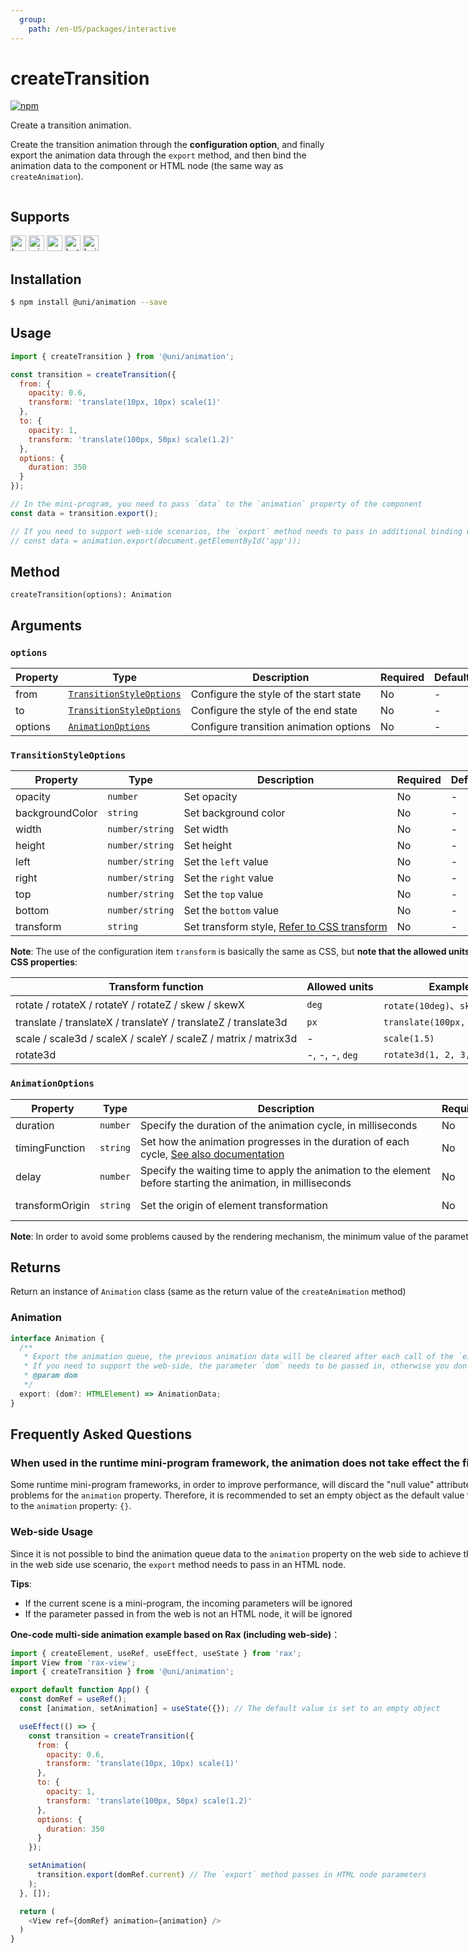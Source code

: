 ```yaml
---
  group:
    path: /en-US/packages/interactive
---
```



# createTransition


[![npm](https://img.shields.io/npm/v/@uni/animation.svg)](https://www.npmjs.com/package/@uni/animation)

Create a transition animation.

Create the transition animation through the **configuration option**, and finally export the animation data through the `export` method, and then bind the animation data to the component or HTML node (the same way as `createAnimation`).

<div style="display: flex;flex-direction: row;justify-content: space-between;">
<div style="margin-right: 20px;">

## Supports

<img alt="browser" src="https://gw.alicdn.com/tfs/TB1uYFobGSs3KVjSZPiXXcsiVXa-200-200.svg" width="25px" height="25px" title="h5" /> <img alt="miniApp" src="https://gw.alicdn.com/tfs/TB1bBpmbRCw3KVjSZFuXXcAOpXa-200-200.svg" width="25px" height="25px" title="阿里小程序" /> <img alt="wechatMiniprogram" src="https://img.alicdn.com/tfs/TB1slcYdxv1gK0jSZFFXXb0sXXa-200-200.svg" width="25px" height="25px" title="微信小程序" /> <img alt="bytedanceMicroApp" src="https://gw.alicdn.com/tfs/TB1jFtVzO_1gK0jSZFqXXcpaXXa-200-200.svg" width="25px" height="25px" title="字节跳动小程序" /> <img alt="baiduSmartProgram" src="https://img.alicdn.com/imgextra/i4/O1CN01jngdBb24yGv2Fu34G_!!6000000007459-2-tps-200-200.png" width="25px" height="25px" title="baiduSmartProgram" />

## Installation

```bash
$ npm install @uni/animation --save
```

## Usage

```js
import { createTransition } from '@uni/animation';

const transition = createTransition({
  from: {
    opacity: 0.6,
    transform: 'translate(10px, 10px) scale(1)'
  },
  to: {
    opacity: 1,
    transform: 'translate(100px, 50px) scale(1.2)'
  },
  options: {
    duration: 350
  }
});

// In the mini-program, you need to pass `data` to the `animation` property of the component
const data = transition.export();

// If you need to support web-side scenarios, the `export` method needs to pass in additional binding HTML node
// const data = animation.export(document.getElementById('app'));
```

## Method

```
createTransition(options): Animation
```

## Arguments

### `options`

| Property | Type | Description | Required | Default |
| --- | --- | --- | --- | --- |
| from | [`TransitionStyleOptions`](#toc-transition-style-options) | Configure the style of the start state | No | - |
| to | [`TransitionStyleOptions`](#toc-transition-style-options) | Configure the style of the end state | No | -  |
| options | [`AnimationOptions`](#toc-animation-options) | Configure transition animation options | No | - |

### <span id="toc-transition-style-options">`TransitionStyleOptions`</span>

| Property | Type | Description | Required | Default |
| --- | --- | --- | --- | --- |
| opacity | `number` | Set opacity | No | - |
| backgroundColor | `string` | Set background color | No | - |
| width | `number/string` | Set width | No | - |
| height | `number/string` | Set height | No | - |
| left | `number/string` | Set the `left` value | No | - |
| right | `number/string` | Set the `right` value | No | - |
| top | `number/string` | Set the `top` value | No | - |
| bottom | `number/string` | Set the `bottom` value | No | - |
| transform | `string` | Set transform style, [Refer to CSS transform](https://developer.mozilla.org/en-US/docs/Web/CSS/transform) | No | - |

**Note**: The use of the configuration item `transform` is basically the same as CSS, but **note that the allowed units are different from CSS properties**:

| Transform function | Allowed units | Example |
| --- | --- | --- |
| rotate / rotateX / rotateY / rotateZ / skew / skewX | `deg` | `rotate(10deg)`、`skew(10deg)` |
| translate / translateX / translateY / translateZ / translate3d | `px` | `translate(100px, 50px)` |
| scale / scale3d / scaleX / scaleY / scaleZ / matrix / matrix3d | - | `scale(1.5)` |
| rotate3d | -, -, -, `deg` | `rotate3d(1, 2, 3, 10deg)` |

### <span id="toc-animation-options">`AnimationOptions`</span>

| Property | Type | Description | Required | Default |
| --- | --- | --- | --- | --- |
| duration | `number` | Specify the duration of the animation cycle, in milliseconds | No | 400 |
| timingFunction | `string` | Set how the animation progresses in the duration of each cycle, [See also documentation](https://developer.mozilla.org/en-US/docs/Web/CSS/animation-timing-function) | No | "linear"  |
| delay | `number` | Specify the waiting time to apply the animation to the element before starting the animation, in milliseconds | No | 0 |
| transformOrigin | `string` | Set the origin of element transformation | No | "50% 50% 0" |

**Note**: In order to avoid some problems caused by the rendering mechanism, the minimum value of the parameter `duration` is **16ms**.


## Returns

Return an instance of `Animation` class (same as the return value of the `createAnimation` method)

### Animation

```ts
interface Animation {
  /**
   * Export the animation queue, the previous animation data will be cleared after each call of the `export` method.
   * If you need to support the web-side, the parameter `dom` needs to be passed in, otherwise you don’t need to pass in.
   * @param dom
   */
  export: (dom?: HTMLElement) => AnimationData;
}
```


## Frequently Asked Questions

### When used in the runtime mini-program framework, the animation does not take effect the first time
Some runtime mini-program frameworks, in order to improve performance, will discard the "null value" attribute, which has problems for the `animation` property.
Therefore, it is recommended to set an empty object as the default value for the data bound to the `animation` property: `{}`.


### Web-side Usage
Since it is not possible to bind the animation queue data to the `animation` property on the web side to achieve the animation effect,
in the web side use scenario, the `export` method needs to pass in an HTML node.

**Tips**:

- If the current scene is a mini-program, the incoming parameters will be ignored
- If the parameter passed in from the web is not an HTML node, it will be ignored

**One-code multi-side animation example based on Rax (including web-side)**：

```js
import { createElement, useRef, useEffect, useState } from 'rax';
import View from 'rax-view';
import { createTransition } from '@uni/animation';

export default function App() {
  const domRef = useRef();
  const [animation, setAnimation] = useState({}); // The default value is set to an empty object

  useEffect(() => {
    const transition = createTransition({
      from: {
        opacity: 0.6,
        transform: 'translate(10px, 10px) scale(1)'
      },
      to: {
        opacity: 1,
        transform: 'translate(100px, 50px) scale(1.2)'
      },
      options: {
        duration: 350
      }
    });

    setAnimation(
      transition.export(domRef.current) // The `export` method passes in HTML node parameters
    );
  }, []);

  return (
    <View ref={domRef} animation={animation} />
  )
}
```

</div>
<div>

```jsx | inline
/**
 * iframe: true
 */
import React from 'react';
export default () => (
  <iframe style={{
      boxShadow: '0 2px 15px rgba(0,0,0,0.1)',
      width: '375px',
      height: '700px'
    }} src='https://herbox-embed.alipay.com/p/uni/uni?previewZoom=100&view=preview&defaultPage=pages/animation/index&topSlider=false'></iframe>
);
```

<div style="display: flex;margin-top: 50px;">
  <div>
    <img src="https://img.alicdn.com/imgextra/i2/O1CN01iI0BJv1EyrORuBMUh_!!6000000000421-0-tps-690-662.jpg" width="220" height="200" />
    <div style="text-align: center;">微信小程序</div>
  </div>
</div>

</div>
</div>
